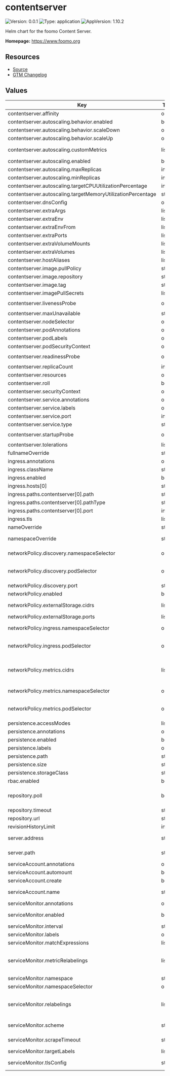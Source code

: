 # contentserver

![Version: 0.0.1](https://img.shields.io/badge/Version-0.0.1-informational?style=flat-square) ![Type: application](https://img.shields.io/badge/Type-application-informational?style=flat-square) ![AppVersion: 1.10.2](https://img.shields.io/badge/AppVersion-1.10.2-informational?style=flat-square)

Helm chart for the foomo Content Server.

**Homepage:** <https://www.foomo.org>

## Resources

- [Source](https://github.com/foomo/helm-charts)
- [GTM Changelog](https://developers.google.com/tag-platform/tag-manager/server-side/release-notes)

## Values

| Key | Type | Default | Description |
|-----|------|---------|-------------|
| contentserver.affinity | object | `{}` | Affinity settings for pods. |
| contentserver.autoscaling.behavior.enabled | bool | `false` | Enable autoscaling behaviours |
| contentserver.autoscaling.behavior.scaleDown | object | `{}` | Scale down policies, must conform to HPAScalingRules |
| contentserver.autoscaling.behavior.scaleUp | object | `{}` | Scale up policies, must conform to HPAScalingRules |
| contentserver.autoscaling.customMetrics | list | `[]` | Custom metrics using the HPA/v2 schema (for example, Pods, Object or External metrics) |
| contentserver.autoscaling.enabled | bool | `false` | Enable autoscaling |
| contentserver.autoscaling.maxReplicas | int | `100` | Maximum autoscaling replicas |
| contentserver.autoscaling.minReplicas | int | `1` | Minimum autoscaling replicas |
| contentserver.autoscaling.targetCPUUtilizationPercentage | int | `80` | Target CPU utilisation percentage |
| contentserver.autoscaling.targetMemoryUtilizationPercentage | string | `nil` | Target memory utilisation percentage |
| contentserver.dnsConfig | object | `{}` | DNSConfig settings for pods. |
| contentserver.extraArgs | list | `[]` | Arguements to add |
| contentserver.extraEnv | list | `[]` | Environment variables to add |
| contentserver.extraEnvFrom | list | `[]` | Environment variables from secrets or configmaps to add |
| contentserver.extraPorts | list | `[]` | Port definitions to add |
| contentserver.extraVolumeMounts | list | `[]` | Volume mounts to add |
| contentserver.extraVolumes | list | `[]` | Volumes to add |
| contentserver.hostAliases | list | `[]` | Host aliases to add |
| contentserver.image.pullPolicy | string | `"IfNotPresent"` | The image pull policy |
| contentserver.image.repository | string | `"foomo/contentserver"` | The image repository |
| contentserver.image.tag | string | `"1.10.2"` | The image tag |
| contentserver.imagePullSecrets | list | `[]` | Image pull secrets |
| contentserver.livenessProbe | object | `{"tcpSocket":{"port":8080}}` | Liveness probe settings for pods. |
| contentserver.maxUnavailable | string | `nil` | Pod Disruption Budget maxUnavailable |
| contentserver.nodeSelector | object | `{}` | Tolerations settings for pods. |
| contentserver.podAnnotations | object | `{}` | Annotations for pods |
| contentserver.podLabels | object | `{}` | Labels for pods |
| contentserver.podSecurityContext | object | `{}` | The SecurityContext for pods |
| contentserver.readinessProbe | object | `{"tcpSocket":{"port":8080}}` | Readiness probe settings for pods. |
| contentserver.replicaCount | int | `1` | Number of replicas |
| contentserver.resources | object | `{}` | Resource request & limits. |
| contentserver.roll | bool | `false` | Always roll your deployment |
| contentserver.securityContext | object | `{}` |  |
| contentserver.service.annotations | object | `{}` | Annotations for the service |
| contentserver.service.labels | object | `{}` | Labels for service |
| contentserver.service.port | int | `8080` | Port of the service |
| contentserver.service.type | string | `"ClusterIP"` | Type of the service |
| contentserver.startupProbe | object | `{"tcpSocket":{"port":8080}}` | Startup probe settings for pods. |
| contentserver.tolerations | list | `[]` | Tolerations settings for pods. |
| fullnameOverride | string | `""` | Overrides the chart's computed fullname |
| ingress.annotations | object | `{}` |  |
| ingress.className | string | `""` |  |
| ingress.enabled | bool | `false` |  |
| ingress.hosts[0] | string | `"example.com"` |  |
| ingress.paths.contentserver[0].path | string | `"/contentserver"` |  |
| ingress.paths.contentserver[0].pathType | string | `"Prefix"` |  |
| ingress.paths.contentserver[0].port | int | `8080` |  |
| ingress.tls | list | `[]` |  |
| nameOverride | string | `""` | Overrides the chart's name |
| namespaceOverride | string | `""` | The name of the Namespace to deploy If not set, `.Release.Namespace` is used |
| networkPolicy.discovery.namespaceSelector | object | `{}` | Specifies the namespace the discovery Pods are running in |
| networkPolicy.discovery.podSelector | object | `{}` | Specifies the Pods labels used for discovery. As this is cross-namespace communication, you also need the namespaceSelector. |
| networkPolicy.discovery.port | string | `nil` | Specify the port used for discovery |
| networkPolicy.enabled | bool | `false` | Specifies whether Network Policies should be created |
| networkPolicy.externalStorage.cidrs | list | `[]` | Specifies specific network CIDRs you want to limit access to |
| networkPolicy.externalStorage.ports | list | `[]` | Specify the port used for external storage, e.g. AWS S3 |
| networkPolicy.ingress.namespaceSelector | object | `{}` | Specifies the namespaces which are allowed to access the http port |
| networkPolicy.ingress.podSelector | object | `{}` | Specifies the Pods which are allowed to access the http port. As this is cross-namespace communication, you also need the namespaceSelector. |
| networkPolicy.metrics.cidrs | list | `[]` | Specifies specific network CIDRs which are allowed to access the metrics port. In case you use namespaceSelector, you also have to specify your kubelet networks here. The metrics ports are also used for probes. |
| networkPolicy.metrics.namespaceSelector | object | `{}` | Specifies the namespaces which are allowed to access the metrics port |
| networkPolicy.metrics.podSelector | object | `{}` | Specifies the Pods which are allowed to access the metrics port. As this is cross-namespace communication, you also need the namespaceSelector. |
| persistence.accessModes | list | `["ReadWriteOnce"]` | Access modes for the PVC |
| persistence.annotations | object | `{}` | Annotations for the PVC |
| persistence.enabled | bool | `false` | Enable persistent storage |
| persistence.labels | object | `{}` | Labels for the PVC |
| persistence.path | string | `"/var/lib/contentserver"` | - File storage location |
| persistence.size | string | `"1Gi"` | Storage size |
| persistence.storageClass | string | `""` | - Storage class to be used |
| rbac.enabled | bool | `false` | Create PodSecurityPolicy. |
| repository.poll | bool | `false` | - If true, the address arg will be used to periodically poll the content url e.g. http://contentserverexport:8080/poll-revision |
| repository.timeout | string | `"2m"` | - Timeout duration for the contentserver |
| repository.url | string | `""` | Repository server url e.g. http://contentserverexport:8080 |
| revisionHistoryLimit | int | `10` | Number of revisions to retain to allow rollback |
| server.address | string | `":8080"` | - Address to bind web server host:port, when empty no webserver will be spawned |
| server.path | string | `"/contentserver"` | Path to export the webserver on - useful when behind a proxy e.g. /contentserver |
| serviceAccount.annotations | object | `{}` | Annotations to add to the service account |
| serviceAccount.automount | bool | `true` | Automatically mount a ServiceAccount's API credentials? |
| serviceAccount.create | bool | `true` | Specifies whether a service account should be created |
| serviceAccount.name | string | `""` | If not set and create is true, a name is generated using the fullname template |
| serviceMonitor.annotations | object | `{}` | ServiceMonitor annotations |
| serviceMonitor.enabled | bool | `false` | If enabled, ServiceMonitor resources for Prometheus Operator are created |
| serviceMonitor.interval | string | `nil` | ServiceMonitor scrape interval |
| serviceMonitor.labels | object | `{}` | Additional ServiceMonitor labels |
| serviceMonitor.matchExpressions | list | `[]` | Optional expressions to match on |
| serviceMonitor.metricRelabelings | list | `[]` | ServiceMonitor metric relabel configs to apply to samples before ingestion https://github.com/prometheus-operator/prometheus-operator/blob/main/Documentation/api.md#endpoint |
| serviceMonitor.namespace | string | `nil` | Alternative namespace for ServiceMonitor resources |
| serviceMonitor.namespaceSelector | object | `{}` | Namespace selector for ServiceMonitor resources |
| serviceMonitor.relabelings | list | `[]` | ServiceMonitor relabel configs to apply to samples before scraping https://github.com/prometheus-operator/prometheus-operator/blob/master/Documentation/api.md#relabelconfig |
| serviceMonitor.scheme | string | `"http"` | ServiceMonitor will use http by default, but you can pick https as well |
| serviceMonitor.scrapeTimeout | string | `nil` | ServiceMonitor scrape timeout in Go duration format (e.g. 15s) |
| serviceMonitor.targetLabels | list | `[]` |  |
| serviceMonitor.tlsConfig | string | `nil` | ServiceMonitor will use these tlsConfig settings to make the health check requests |
